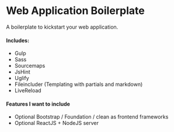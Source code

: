 Web Application Boilerplate
===========================

A boilerplate to kickstart your web application.

#### Includes:

* Gulp
* Sass
* Sourcemaps
* JsHint
* Uglify
* Fileincluder (Templating with partials and markdown)
* LiveReload


#### Features I want to include

* Optional Bootstrap / Foundation / clean as frontend frameworks
* Optional ReactJS + NodeJS server